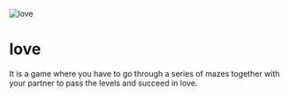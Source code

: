 ![love][logo]

# love
It is a game where you have to go through a series of mazes together with your partner to pass the levels and succeed in love.


[logo]: https://raw.githubusercontent.com/evilvic/love/master/assets/images/love.png